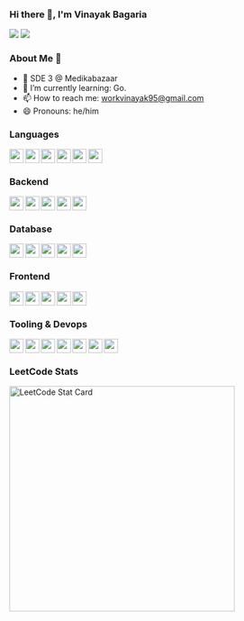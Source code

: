 ### Hi there 👋, I'm Vinayak Bagaria

[![](https://img.shields.io/badge/linkedin-%230077B5.svg?&style=for-the-badge&logo=linkedin&logoColor=white)](https://www.linkedin.com/in/vinayak-bagaria/)
[![](https://img.shields.io/badge/Gmail-D14836?style=for-the-badge&logo=gmail&logoColor=white)](mailto:workvinayak95@gmail.com)

### About Me 👦

- 🧑 SDE 3 @ Medikabazaar
- 🌱 I’m currently learning: Go.
- 📫 How to reach me: workvinayak95@gmail.com
- 😄 Pronouns: he/him

### Languages
<img src="https://img.shields.io/badge/go-%2300ADD8.svg?style=for-the-badge&logo=go&logoColor=white" height="25" align="left" />
<img src="https://img.shields.io/badge/typescript-%23007ACC.svg?style=for-the-badge&logo=typescript&logoColor=white" height="25" align="left" />
<img src="https://img.shields.io/badge/python-3670A0?style=for-the-badge&logo=python&logoColor=ffdd54" height="25" align="left" />
<img src="https://img.shields.io/badge/html5-%23E34F26.svg?style=for-the-badge&logo=html5&logoColor=white" height="25" align="left" />
<img src="https://img.shields.io/badge/css3-%231572B6.svg?style=for-the-badge&logo=css3&logoColor=white" height="25" align="left" />
<img src="https://img.shields.io/badge/javascript-%23323330.svg?style=for-the-badge&logo=javascript&logoColor=%23F7DF1E" height="25" />

### Backend
<img src="https://img.shields.io/badge/docker-%230db7ed.svg?style=for-the-badge&logo=docker&logoColor=white" height="25" align="left" />
<img src="https://img.shields.io/badge/kubernetes-%23326ce5.svg?style=for-the-badge&logo=kubernetes&logoColor=white" height="25" align="left" />
<img src="https://img.shields.io/badge/django-%23092E20.svg?style=for-the-badge&logo=django&logoColor=white" height="25" align="left" />
<img src="https://img.shields.io/badge/Rabbitmq-FF6600?style=for-the-badge&logo=rabbitmq&logoColor=white" height="25" align="left" />
<img src="https://img.shields.io/badge/nginx-%23009639.svg?style=for-the-badge&logo=nginx&logoColor=white" height="25" />

### Database
<img src="https://img.shields.io/badge/postgres-%23316192.svg?style=for-the-badge&logo=postgresql&logoColor=white" height="25" align="left" />
<img src="https://img.shields.io/badge/redis-%23DD0031.svg?style=for-the-badge&logo=redis&logoColor=white" height="25" align="left" />
<img src="https://img.shields.io/badge/MongoDB-%234ea94b.svg?style=for-the-badge&logo=mongodb&logoColor=white" height="25" align="left" />
<img src="https://img.shields.io/badge/-ElasticSearch-005571?style=for-the-badge&logo=elasticsearch" height="25" align="left" />
<img src="https://img.shields.io/badge/Firebase-039BE5?style=for-the-badge&logo=Firebase&logoColor=white" height="25" />

### Frontend
<img src="https://img.shields.io/badge/react-%2320232a.svg?style=for-the-badge&logo=react&logoColor=%2361DAFB" height="25" align="left" />
<img src="https://img.shields.io/badge/redux-%23593d88.svg?style=for-the-badge&logo=redux&logoColor=white" height="25" align="left" />
<img src="https://img.shields.io/badge/styled--components-DB7093?style=for-the-badge&logo=styled-components&logoColor=white" height="25" align="left" />
<img src="https://img.shields.io/badge/SASS-hotpink.svg?style=for-the-badge&logo=SASS&logoColor=white" height="25" align="left" />
<img src="https://img.shields.io/badge/Next-black?style=for-the-badge&logo=next.js&logoColor=white" height="25" />

### Tooling & Devops
<img src="https://img.shields.io/badge/AWS-%23FF9900.svg?style=for-the-badge&logo=amazon-aws&logoColor=white" height="25" align="left" />
<img src="https://img.shields.io/badge/GoogleCloud-%234285F4.svg?style=for-the-badge&logo=google-cloud&logoColor=white" height="25" align="left" />
<img src="https://img.shields.io/badge/grafana-%23F46800.svg?style=for-the-badge&logo=grafana&logoColor=white" height="25" align="left" />
<img src="https://img.shields.io/badge/Postman-FF6C37?style=for-the-badge&logo=postman&logoColor=white" height="25" align="left" />
<img src="https://img.shields.io/badge/git-%23F05033.svg?style=for-the-badge&logo=git&logoColor=white" height="25" align="left" />
<img src="https://img.shields.io/badge/ESLint-4B3263?style=for-the-badge&logo=eslint&logoColor=white" height="25" align="left" />
<img src="https://img.shields.io/badge/webpack-%238DD6F9.svg?style=for-the-badge&logo=webpack&logoColor=black" height="25" />

### LeetCode Stats
<img alt="LeetCode Stat Card" src="https://leetcode-stats-six.vercel.app/?username=techentertainer&theme=dark" width="400"/>
